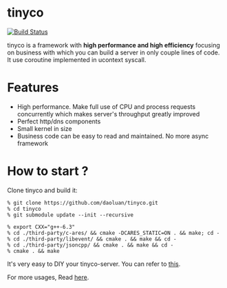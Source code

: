 # tinyco
[![Build Status](https://travis-ci.org/daoluan/tinyco.svg?branch=master)](https://travis-ci.org/daoluan/tinyco)

tinyco is a framework with **high performance and high efficiency** focusing on business with which you can build a server in only couple lines of code. It use coroutine implemented in ucontext syscall.

# Features
- High performance. Make full use of CPU and process requests concurrently which makes server's throughput greatly improved
- Perfect http/dns components
- Small kernel in size
- Business code can be easy to read and maintained. No more async framework

# How to start ?
Clone tinyco and build it:

    % git clone https://github.com/daoluan/tinyco.git
    % cd tinyco
    % git submodule update --init --recursive
    
    % export CXX="g++-6.3"
    % cd ./third-party/c-ares/ && cmake -DCARES_STATIC=ON . && make; cd -
    % cd ./third-party/libevent/ && cmake . && make && cd -
    % cd ./third-party/jsoncpp/ && cmake . && make && cd -
    % cmake . && make

It's very easy to DIY your tinyco-server. You can refer to [this](https://github.com/daoluan/tinyco/blob/master/example/server/main.cc). 

For more usages, Read [here](https://github.com/daoluan/tinyco/tree/master/example).
